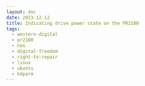 ```yaml
---
layout: doc
date: 2023-12-12
title: Indicating drive power state on the PR2100
tags:
  - western-digital
  - pr2100
  - nas
  - digital-freedom 
  - right-to-repair
  - linux
  - ubuntu
  - hdparm
---
```


<Title/>

If you want to see if your drives are spinning or not, you can use the LED on the front of the device to show the state of the drives.

run `sudo nano /usr/local/sbin/hdd-led.py`<C/> and paste the following code:

```python
import os
import sys

if os.geteuid() != 0:
  print("this script needs to be run as root")
  sys.exit(1)

# list of disks to check, e.g. ["/dev/sda", "/dev/sdb"]
disks = ["/dev/sda"]
active_disk_count = 0

# if True, the green LED will blink when the disks are idle
blink_on_idle = True

for disk in disks:
  cmd = f"smartctl -i -n standby {disk} | grep -i \"power mode is\""
  stream = os.popen(cmd)
  cmd_output = stream.read().strip().lower()
  if "active" in cmd_output or "idle" in cmd_output:
    active_disk_count += 1

led_cmd = ''

if blink_on_idle:
    if active_disk_count > 0:
        led_cmd = 'wdhwc led --power --steady --blue && wdhwc led --power --blink'
    else:
        led_cmd = 'wdhwc led --power --blink --green && wdhwc led --power --steady'
else:
    if active_disk_count > 0:
        led_cmd = 'wdhwc led --power --steady --blue && wdhwc led --power --blink'
    else:
        led_cmd = 'wdhwc led --power --steady --green && wdhwc led --power --blink'

os.system(led_cmd)
```

Next, run `sudo crontab -e`<C/> and add the following line at the bottom of the file:

```
* * * * * python3 /usr/local/sbin/hdd-led.py
```

Now, the LED will blink green when the drives are idle and solid blue when they're active.

<Comment />